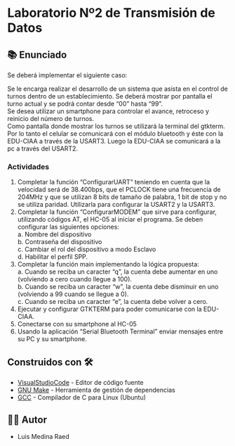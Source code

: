# Laboratorio Nº2 de Transmisión de Datos

## 📚 Enunciado

Se deberá implementar el siguiente caso:  

Se le encarga realizar el desarrollo de un sistema que asista en el control de turnos dentro de un establecimiento. Se deberá mostrar por pantalla el turno actual y se podrá contar desde “00” hasta “99”.  
Se desea utilizar un smartphone para controlar el avance, retroceso y reinicio del número
de turnos.  
Como pantalla donde mostrar los turnos se utilizará la terminal del gtkterm. Por lo tanto el celular se comunicará con el módulo bluetooth y éste con la EDU-CIAA a través de la USART3. Luego la EDU-CIAA se comunicará a la pc a través del USART2.  

### Actividades

1. Completar la función “ConfigurarUART” teniendo en cuenta que la velocidad será de 38.400bps, que el PCLOCK tiene una frecuencia de 204MHz y que se utilizan 8
bits de tamaño de palabra, 1 bit de stop y no se utiliza paridad. Utilizarla para configurar la USART2 y la USART3.   
2. Completar la función “ConfigurarMODEM” que sirve para configurar, utilizando códigos AT, el HC-05 al iniciar el programa. Se deben configurar las siguientes opciones:  
a. Nombre del dispositivo  
b. Contraseña del dispositivo  
c. Cambiar el rol del dispositivo a modo Esclavo  
d. Habilitar el perfil SPP.  
3. Completar la función main implementando la lógica propuesta:  
a. Cuando se reciba un caracter “q”, la cuenta debe aumentar en uno (volviendo a cero cuando llegue a 100).  
b. Cuando se reciba un caracter “w”, la cuenta debe disminuir en uno (volviendo a 99 cuando se llegue a 0).  
c. Cuando se reciba un caracter “e”, la cuenta debe volver a cero.  
4. Ejecutar y configurar GTKTERM para poder comunicarse con la EDU-CIAA.  
5. Conectarse con su smartphone al HC-05  
6. Usando la aplicación “Serial Bluetooth Terminal” enviar mensajes entre su PC y su smartphone.  

## Construidos con 🛠️

* [VisualStudioCode](https://code.visualstudio.com/) - Editor de código fuente
* [GNU Make](https://www.gnu.org/software/make/) - Herramienta de gestión de dependencias
* [GCC](https://gcc.gnu.org/) - Compilador de C para Linux (Ubuntu)

## 👨‍💻 Autor

- Luis Medina Raed